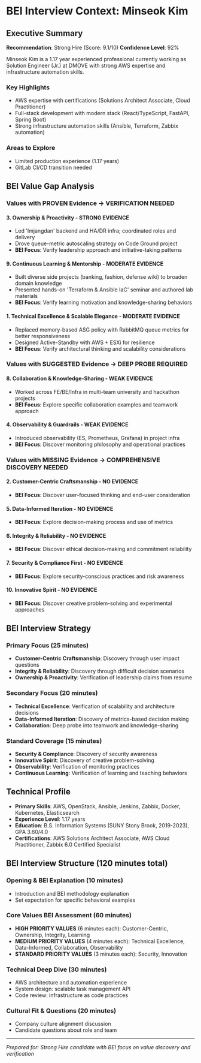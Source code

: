 # BEI Interview Context: Minseok Kim

## Executive Summary
**Recommendation**: Strong Hire (Score: 9.1/10)
**Confidence Level**: 92%

Minseok Kim is a 1.17 year experienced professional currently working as Solution Engineer (Jr.) at DMOVE with strong AWS expertise and infrastructure automation skills.

### Key Highlights
- AWS expertise with certifications (Solutions Architect Associate, Cloud Practitioner)
- Full-stack development with modern stack (React/TypeScript, FastAPI, Spring Boot)
- Strong infrastructure automation skills (Ansible, Terraform, Zabbix automation)

### Areas to Explore
- Limited production experience (1.17 years)
- GitLab CI/CD transition needed

## BEI Value Gap Analysis

### Values with PROVEN Evidence → **VERIFICATION NEEDED**

#### 3. Ownership & Proactivity - **STRONG EVIDENCE**
- Led 'Imjangdan' backend and HA/DR infra; coordinated roles and delivery
- Drove queue-metric autoscaling strategy on Code Ground project
- **BEI Focus**: Verify leadership approach and initiative-taking patterns

#### 9. Continuous Learning & Mentorship - **MODERATE EVIDENCE**  
- Built diverse side projects (banking, fashion, defense wiki) to broaden domain knowledge
- Presented hands-on 'Terraform & Ansible IaC' seminar and authored lab materials
- **BEI Focus**: Verify learning motivation and knowledge-sharing behaviors

#### 1. Technical Excellence & Scalable Elegance - **MODERATE EVIDENCE**
- Replaced memory-based ASG policy with RabbitMQ queue metrics for better responsiveness
- Designed Active-Standby with AWS + ESXi for resilience
- **BEI Focus**: Verify architectural thinking and scalability considerations

### Values with SUGGESTED Evidence → **DEEP PROBE REQUIRED**

#### 8. Collaboration & Knowledge-Sharing - **WEAK EVIDENCE**
- Worked across FE/BE/Infra in multi-team university and hackathon projects
- **BEI Focus**: Explore specific collaboration examples and teamwork approach

#### 4. Observability & Guardrails - **WEAK EVIDENCE**  
- Introduced observability (ES, Prometheus, Grafana) in project infra
- **BEI Focus**: Discover monitoring philosophy and operational practices

### Values with MISSING Evidence → **COMPREHENSIVE DISCOVERY NEEDED**

#### 2. Customer-Centric Craftsmanship - **NO EVIDENCE**
- **BEI Focus**: Discover user-focused thinking and end-user consideration

#### 5. Data-Informed Iteration - **NO EVIDENCE**
- **BEI Focus**: Explore decision-making process and use of metrics

#### 6. Integrity & Reliability - **NO EVIDENCE**
- **BEI Focus**: Discover ethical decision-making and commitment reliability

#### 7. Security & Compliance First - **NO EVIDENCE**
- **BEI Focus**: Explore security-conscious practices and risk awareness

#### 10. Innovative Spirit - **NO EVIDENCE**
- **BEI Focus**: Discover creative problem-solving and experimental approaches

## BEI Interview Strategy

### Primary Focus (25 minutes)
- **Customer-Centric Craftsmanship**: Discovery through user impact questions
- **Integrity & Reliability**: Discovery through difficult decision scenarios
- **Ownership & Proactivity**: Verification of leadership claims from resume

### Secondary Focus (20 minutes)  
- **Technical Excellence**: Verification of scalability and architecture decisions
- **Data-Informed Iteration**: Discovery of metrics-based decision making
- **Collaboration**: Deep probe into teamwork and knowledge-sharing

### Standard Coverage (15 minutes)
- **Security & Compliance**: Discovery of security awareness
- **Innovative Spirit**: Discovery of creative problem-solving
- **Observability**: Verification of monitoring practices
- **Continuous Learning**: Verification of learning and teaching behaviors

## Technical Profile
- **Primary Skills**: AWS, OpenStack, Ansible, Jenkins, Zabbix, Docker, Kubernetes, Elasticsearch
- **Experience Level**: 1.17 years
- **Education**: B.S. Information Systems (SUNY Stony Brook, 2019-2023), GPA 3.60/4.0
- **Certifications**: AWS Solutions Architect Associate, AWS Cloud Practitioner, Zabbix 6.0 Certified Specialist

## BEI Interview Structure (120 minutes total)

### Opening & BEI Explanation (10 minutes)
- Introduction and BEI methodology explanation
- Set expectation for specific behavioral examples

### Core Values BEI Assessment (60 minutes)
- **HIGH PRIORITY VALUES** (6 minutes each): Customer-Centric, Ownership, Integrity, Learning
- **MEDIUM PRIORITY VALUES** (4 minutes each): Technical Excellence, Data-Informed, Collaboration, Observability
- **STANDARD PRIORITY VALUES** (3 minutes each): Security, Innovation

### Technical Deep Dive (30 minutes)
- AWS architecture and automation experience
- System design: scalable task management API
- Code review: infrastructure as code practices

### Cultural Fit & Questions (20 minutes)
- Company culture alignment discussion
- Candidate questions about role and team

---
*Prepared for: Strong Hire candidate with BEI focus on value discovery and verification*
